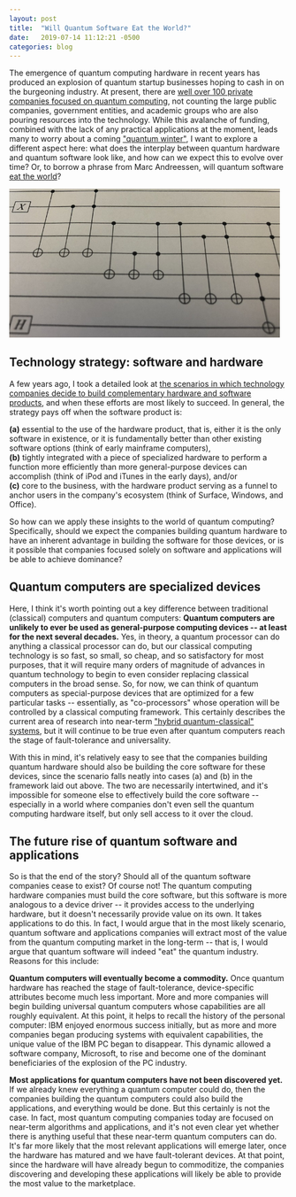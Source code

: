 ```yaml
---
layout: post
title:  "Will Quantum Software Eat the World?"
date:   2019-07-14 11:12:21 -0500
categories: blog
---
```

The emergence of quantum computing hardware in recent years has produced an explosion of quantum startup businesses hoping to cash in on the burgeoning industry. At present, there are [well over 100 private companies focused on quantum computing](https://quantumcomputingreport.com/players/privatestartup/), not counting the large public companies, government entities, and academic groups who are also pouring resources into the technology. While this avalanche of funding, combined with the lack of any practical applications at the moment, leads many to worry about a coming ["quantum winter"](https://blog.ryanshaffer.net/index.php/2019/07/07/why-quantum-winter-is-not-coming/), I want to explore a different aspect here: what does the interplay between quantum hardware and quantum software look like, and how can we expect this to evolve over time? Or, to borrow a phrase from Marc Andreessen, will quantum software [eat the world](https://a16z.com/2011/08/20/why-software-is-eating-the-world/)?

<img src="/images/quantum-circuit.jpg" alt="Quantum circuit" width="490" /> 

## Technology strategy: software and hardware

A few years ago, I took a detailed look at [the scenarios in which technology companies decide to build complementary hardware and software products](https://ryanshaffer.net/publication/why-software-firms-build-hardware/), and when these efforts are most likely to succeed. In general, the strategy pays off when the software product is:

<p class="has-text-align-center">
  <strong>(a)</strong> essential to the use of the hardware product, that is, either it is the only software in existence, or it is fundamentally better than other existing software options (think of early mainframe computers),<br /><strong>(b)</strong> tightly integrated with a piece of specialized hardware to perform a function more efficiently than more general-purpose devices can accomplish (think of iPod and iTunes in the early days), and/or<br /><strong>(c)</strong> core to the business, with the hardware product serving as a funnel to anchor users in the company's ecosystem (think of Surface, Windows, and Office).
</p>

So how can we apply these insights to the world of quantum computing? Specifically, should we expect the companies building quantum hardware to have an inherent advantage in building the software for those devices, or is it possible that companies focused solely on software and applications will be able to achieve dominance?

## Quantum computers are specialized devices

Here, I think it's worth pointing out a key difference between traditional (classical) computers and quantum computers: **Quantum computers are unlikely to ever be used as general-purpose computing devices -- at least for the next several decades.** Yes, in theory, a quantum processor can do anything a classical processor can do, but our classical computing technology is so fast, so small, so cheap, and so satisfactory for most purposes, that it will require many orders of magnitude of advances in quantum technology to begin to even consider replacing classical computers in the broad sense. So, for now, we can think of quantum computers as special-purpose devices that are optimized for a few particular tasks -- essentially, as "co-processors" whose operation will be controlled by a classical computing framework. This certainly describes the current area of research into near-term ["hybrid quantum-classical" systems](https://www.epiqc.cs.uchicago.edu/hybrid-quantum-classical-computing), but it will continue to be true even after quantum computers reach the stage of fault-tolerance and universality.

With this in mind, it's relatively easy to see that the companies building quantum hardware should also be building the core software for these devices, since the scenario falls neatly into cases (a) and (b) in the framework laid out above. The two are necessarily intertwined, and it's impossible for someone else to effectively build the core software -- especially in a world where companies don't even sell the quantum computing hardware itself, but only sell access to it over the cloud.

## The future rise of quantum software and applications

So is that the end of the story? Should all of the quantum software companies cease to exist? Of course not! The quantum computing hardware companies must build the core software, but this software is more analogous to a device driver -- it provides access to the underlying hardware, but it doesn't necessarily provide value on its own. It takes applications to do this. In fact, I would argue that in the most likely scenario, quantum software and applications companies will extract most of the value from the quantum computing market in the long-term -- that is, I would argue that quantum software will indeed "eat" the quantum industry. Reasons for this include:

**Quantum computers will eventually become a commodity.** Once quantum hardware has reached the stage of fault-tolerance, device-specific attributes become much less important. More and more companies will begin building universal quantum computers whose capabilities are all roughly equivalent. At this point, it helps to recall the history of the personal computer: IBM enjoyed enormous success initially, but as more and more companies began producing systems with equivalent capabilities, the unique value of the IBM PC began to disappear. This dynamic allowed a software company, Microsoft, to rise and become one of the dominant beneficiaries of the explosion of the PC industry.

**Most applications for quantum computers have not been discovered yet.** If we already knew everything a quantum computer could do, then the companies building the quantum computers could also build the applications, and everything would be done. But this certainly is not the case. In fact, most quantum computing companies today are focused on near-term algorithms and applications, and it's not even clear yet whether there is anything useful that these near-term quantum computers can do. It's far more likely that the most relevant applications will emerge later, once the hardware has matured and we have fault-tolerant devices. At that point, since the hardware will have already begun to commoditize, the companies discovering and developing these applications will likely be able to provide the most value to the marketplace.
